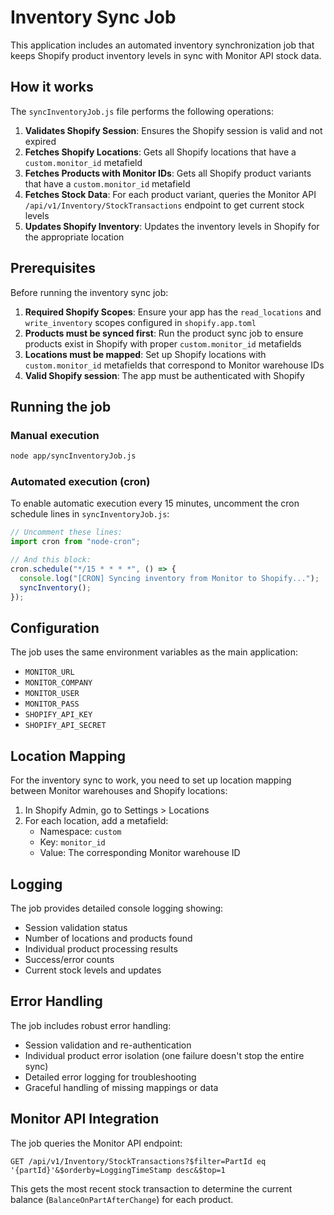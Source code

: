 # Inventory Sync Job

This application includes an automated inventory synchronization job that keeps Shopify product inventory levels in sync with Monitor API stock data.

## How it works

The `syncInventoryJob.js` file performs the following operations:

1. **Validates Shopify Session**: Ensures the Shopify session is valid and not expired
2. **Fetches Shopify Locations**: Gets all Shopify locations that have a `custom.monitor_id` metafield
3. **Fetches Products with Monitor IDs**: Gets all Shopify product variants that have a `custom.monitor_id` metafield
4. **Fetches Stock Data**: For each product variant, queries the Monitor API `/api/v1/Inventory/StockTransactions` endpoint to get current stock levels
5. **Updates Shopify Inventory**: Updates the inventory levels in Shopify for the appropriate location

## Prerequisites

Before running the inventory sync job:

1. **Required Shopify Scopes**: Ensure your app has the `read_locations` and `write_inventory` scopes configured in `shopify.app.toml`
2. **Products must be synced first**: Run the product sync job to ensure products exist in Shopify with proper `custom.monitor_id` metafields
3. **Locations must be mapped**: Set up Shopify locations with `custom.monitor_id` metafields that correspond to Monitor warehouse IDs
4. **Valid Shopify session**: The app must be authenticated with Shopify

## Running the job

### Manual execution
```bash
node app/syncInventoryJob.js
```

### Automated execution (cron)
To enable automatic execution every 15 minutes, uncomment the cron schedule lines in `syncInventoryJob.js`:

```javascript
// Uncomment these lines:
import cron from "node-cron";

// And this block:
cron.schedule("*/15 * * * *", () => {
  console.log("[CRON] Syncing inventory from Monitor to Shopify...");
  syncInventory();
});
```

## Configuration

The job uses the same environment variables as the main application:
- `MONITOR_URL`
- `MONITOR_COMPANY`
- `MONITOR_USER`
- `MONITOR_PASS`
- `SHOPIFY_API_KEY`
- `SHOPIFY_API_SECRET`

## Location Mapping

For the inventory sync to work, you need to set up location mapping between Monitor warehouses and Shopify locations:

1. In Shopify Admin, go to Settings > Locations
2. For each location, add a metafield:
   - Namespace: `custom`
   - Key: `monitor_id`
   - Value: The corresponding Monitor warehouse ID

## Logging

The job provides detailed console logging showing:
- Session validation status
- Number of locations and products found
- Individual product processing results
- Success/error counts
- Current stock levels and updates

## Error Handling

The job includes robust error handling:
- Session validation and re-authentication
- Individual product error isolation (one failure doesn't stop the entire sync)
- Detailed error logging for troubleshooting
- Graceful handling of missing mappings or data

## Monitor API Integration

The job queries the Monitor API endpoint:
```
GET /api/v1/Inventory/StockTransactions?$filter=PartId eq '{partId}'&$orderby=LoggingTimeStamp desc&$top=1
```

This gets the most recent stock transaction to determine the current balance (`BalanceOnPartAfterChange`) for each product.
